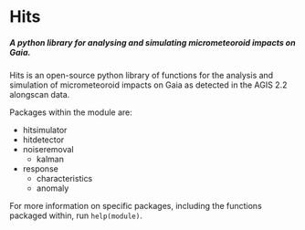 # Hits
##### A python library for analysing and simulating micrometeoroid impacts on Gaia.

Hits is an open-source python library of functions for the analysis and simulation of micrometeoroid impacts on Gaia as detected in the AGIS 2.2 alongscan data.

Packages within the module are:
* hitsimulator
* hitdetector
* noiseremoval
    * kalman
* response
    * characteristics
    * anomaly

For more information on specific packages, including the functions packaged within, run `help(module)`.
